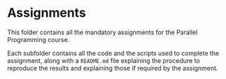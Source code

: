 # Assignments

This folder contains all the mandatory assignments for the Parallel Programming course. 

Each subfolder contains all the code and the scripts used to complete the assignment, along with a `README.md` file explaining the procedure to reproduce the results and explaining those if required by the assignment.